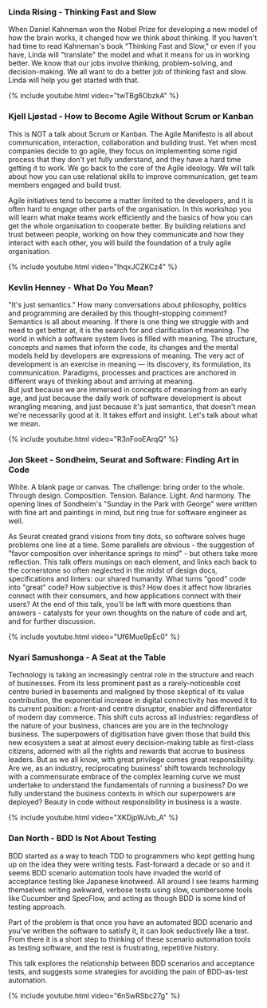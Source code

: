 ### Linda Rising - Thinking Fast and Slow

When Daniel Kahneman won the Nobel Prize for developing a new model of how the brain works, it changed how we think about thinking. 
If you haven't had time to read Kahneman's book "Thinking Fast and Slow," or even if you have, Linda will "translate" the model and what it means for us in working better. 
We know that our jobs involve thinking, problem-solving, and decision-making. We all want to do a better job of thinking fast and slow. Linda will help you get started with that.                   

{% include youtube.html video="twTBg6ObzkA" %}

### Kjell Ljøstad - How to Become Agile Without Scrum or Kanban

This is NOT a talk about Scrum or Kanban. The Agile Manifesto is all about communication, interaction, collaboration and building trust. Yet when most companies decide to go agile, they focus on implementing some rigid process that they don't yet fully understand, and they have a hard time getting it to work. We go back to the core of the Agile ideology. We will talk about how you can use relational skills to improve communication, get team members engaged and build trust.

Agile initiatives tend to become a matter limited to the developers, and it is often hard to engage other parts of the organisation. In this workshop you will learn what make teams work efficiently and the basics of how you can get the whole organisation to cooperate better. By building relations and trust between people, working on how they communicate and how they interact with each other, you will build the foundation of a truly agile organisation.
                        
{% include youtube.html video="IhqxJCZKCz4" %}

### Kevlin Henney - What Do You Mean?

"It's just semantics." How many conversations about philosophy, politics and programming are derailed by this thought-stopping comment?
Semantics is all about meaning. If there is one thing we struggle with and need to get better at, it is the search for and clarification of meaning. 
The world in which a software system lives is filled with meaning. The structure, concepts and names that inform the code, its changes and the mental models held by developers are expressions of meaning. 
The very act of development is an exercise in meaning — its discovery, its formulation, its communication. 
Paradigms, processes and practices are anchored in different ways of thinking about and arriving at meaning.                            
But just because we are immersed in concepts of meaning from an early age, and just because the daily work of software development is about wrangling meaning, and just because it's just semantics, that doesn't mean we're necessarily good at it. 
It takes effort and insight. Let's talk about what we mean.

{% include youtube.html video="R3nFooEArqQ" %}

### Jon Skeet - Sondheim, Seurat and Software: Finding Art in Code

White. A blank page or canvas. The challenge: bring order to the whole. Through design. Composition. Tension. Balance. Light. And harmony. The opening lines of Sondheim's "Sunday in the Park with George" were written with fine art and paintings in mind, but ring true for software engineer as well.

As Seurat created grand visions from tiny dots, so software solves huge problems one line at a time. Some parallels are obvious - the suggestion of "favor composition over inheritance springs to mind" - but others take more reflection. This talk offers musings on each element, and links each back to the cornerstone so often neglected in the midst of design docs, specifications and linters: our shared humanity. What turns "good" code into "great" code? How subjective is this? How does it affect how libraries connect with their consumers, and how applications connect with their users? At the end of this talk, you'll be left with more questions than answers - catalysts for your own thoughts on the nature of code and art, and for further discussion.  


{% include youtube.html video="Uf6Mue9pEc0" %}

### Nyari Samushonga - A Seat at the Table

Technology is taking an increasingly central role in the structure and reach of businesses. 
From its less prominent past as a rarely-noticeable cost centre buried in basements and maligned by those skeptical of its value contribution, 
the exponential increase in digital connectivity has moved it to its current position: a front-and centre disruptor, enabler and differentiator of modern day commerce. 
This shift cuts across all industries: regardless of the nature of your business, chances are you are in the technology business. 
The superpowers of digitisation have given those that build this new ecosystem a seat at almost every decision-making table as first-class citizens, adorned with all the rights and rewards that accrue to business leaders. 
But as we all know, with great privilege comes great responsibility. 
Are we, as an industry, reciprocating business' shift towards technology with a commensurate embrace of the complex learning curve we must undertake to understand the fundamentals of running a business? 
Do we fully understand the business contexts in which our superpowers are deployed? Beauty in code without responsibility in business is a waste.
                       
{% include youtube.html video="XKDjpWJvb_A" %}

### Dan North - BDD Is Not About Testing


BDD started as a way to teach TDD to programmers who kept getting hung up on the idea they were writing tests. Fast-forward a decade or so and it seems BDD scenario automation tools have invaded the world of acceptance testing like Japanese knotweed. All around I see teams harming themselves writing awkward, verbose tests using slow, cumbersome tools like Cucumber and SpecFlow, and acting as though BDD is some kind of testing approach.

Part of the problem is that once you have an automated BDD scenario and you've written the software to satisfy it, it can look seductively like a test. From there it is a short step to thinking of these scenario automation tools as testing software, and the rest is frustrating, repetitive history.

This talk explores the relationship between BDD scenarios and acceptance tests, and suggests some strategies for avoiding the pain of BDD-as-test automation.

{% include youtube.html video="6nSwRSbc27g" %}
